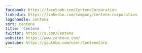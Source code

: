 ```yaml
---
facebook: https://facebook.com/CenteneCorporation
linkedin: https://linkedin.com/company/centene-corporation
logohandle: centene
sort: centene
title: 'Centene    '
twitter: https://x.com/Centene
website: https://www.centene.com/
youtube: https://youtube.com/user/CenteneCorp
---
```

